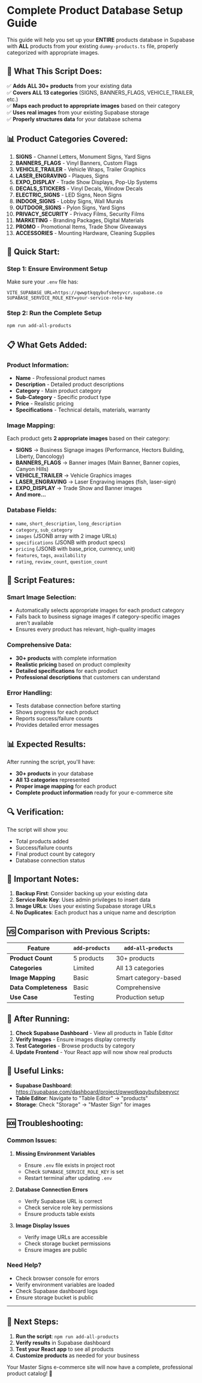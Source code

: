 # Complete Product Database Setup Guide

This guide will help you set up your **ENTIRE** products database in Supabase with **ALL** products from your existing `dummy-products.ts` file, properly categorized with appropriate images.

## 🚀 **What This Script Does:**

✅ **Adds ALL 30+ products** from your existing data  
✅ **Covers ALL 13 categories** (SIGNS, BANNERS_FLAGS, VEHICLE_TRAILER, etc.)  
✅ **Maps each product to appropriate images** based on their category  
✅ **Uses real images** from your existing Supabase storage  
✅ **Properly structures data** for your database schema  

## 📊 **Product Categories Covered:**

1. **SIGNS** - Channel Letters, Monument Signs, Yard Signs
2. **BANNERS_FLAGS** - Vinyl Banners, Custom Flags  
3. **VEHICLE_TRAILER** - Vehicle Wraps, Trailer Graphics
4. **LASER_ENGRAVING** - Plaques, Signs
5. **EXPO_DISPLAY** - Trade Show Displays, Pop-Up Systems
6. **DECALS_STICKERS** - Vinyl Decals, Window Decals
7. **ELECTRIC_SIGNS** - LED Signs, Neon Signs
8. **INDOOR_SIGNS** - Lobby Signs, Wall Murals
9. **OUTDOOR_SIGNS** - Pylon Signs, Yard Signs
10. **PRIVACY_SECURITY** - Privacy Films, Security Films
11. **MARKETING** - Branding Packages, Digital Materials
12. **PROMO** - Promotional Items, Trade Show Giveaways
13. **ACCESSORIES** - Mounting Hardware, Cleaning Supplies

## 🔧 **Quick Start:**

### **Step 1: Ensure Environment Setup**
Make sure your `.env` file has:
```env
VITE_SUPABASE_URL=https://qwwptkqqybufsbeeyvcr.supabase.co
SUPABASE_SERVICE_ROLE_KEY=your-service-role-key
```

### **Step 2: Run the Complete Setup**
```bash
npm run add-all-products
```

## 📋 **What Gets Added:**

### **Product Information:**
- **Name** - Professional product names
- **Description** - Detailed product descriptions
- **Category** - Main product category
- **Sub-Category** - Specific product type
- **Price** - Realistic pricing
- **Specifications** - Technical details, materials, warranty

### **Image Mapping:**
Each product gets **2 appropriate images** based on their category:

- **SIGNS** → Business Signage images (Performance, Hectors Building, Liberty, Dancology)
- **BANNERS_FLAGS** → Banner images (Main Banner, Banner copies, Canyon Hills)
- **VEHICLE_TRAILER** → Vehicle Graphics images
- **LASER_ENGRAVING** → Laser Engraving images (fish, laser-sign)
- **EXPO_DISPLAY** → Trade Show and Banner images
- **And more...**

### **Database Fields:**
- `name`, `short_description`, `long_description`
- `category`, `sub_category`
- `images` (JSONB array with 2 image URLs)
- `specifications` (JSONB with product specs)
- `pricing` (JSONB with base_price, currency, unit)
- `features`, `tags`, `availability`
- `rating`, `review_count`, `question_count`

## 🎯 **Script Features:**

### **Smart Image Selection:**
- Automatically selects appropriate images for each product category
- Falls back to business signage images if category-specific images aren't available
- Ensures every product has relevant, high-quality images

### **Comprehensive Data:**
- **30+ products** with complete information
- **Realistic pricing** based on product complexity
- **Detailed specifications** for each product
- **Professional descriptions** that customers can understand

### **Error Handling:**
- Tests database connection before starting
- Shows progress for each product
- Reports success/failure counts
- Provides detailed error messages

## 📊 **Expected Results:**

After running the script, you'll have:
- **30+ products** in your database
- **All 13 categories** represented
- **Proper image mapping** for each product
- **Complete product information** ready for your e-commerce site

## 🔍 **Verification:**

The script will show you:
- Total products added
- Success/failure counts
- Final product count by category
- Database connection status

## 🚨 **Important Notes:**

1. **Backup First**: Consider backing up your existing data
2. **Service Role Key**: Uses admin privileges to insert data
3. **Image URLs**: Uses your existing Supabase storage URLs
4. **No Duplicates**: Each product has a unique name and description

## 🆚 **Comparison with Previous Scripts:**

| Feature | `add-products` | `add-all-products` |
|---------|----------------|-------------------|
| **Product Count** | 5 products | 30+ products |
| **Categories** | Limited | All 13 categories |
| **Image Mapping** | Basic | Smart category-based |
| **Data Completeness** | Basic | Comprehensive |
| **Use Case** | Testing | Production setup |

## 🎉 **After Running:**

1. **Check Supabase Dashboard** - View all products in Table Editor
2. **Verify Images** - Ensure images display correctly
3. **Test Categories** - Browse products by category
4. **Update Frontend** - Your React app will now show real products

## 🔗 **Useful Links:**

- **Supabase Dashboard**: https://supabase.com/dashboard/project/qwwptkqqybufsbeeyvcr
- **Table Editor**: Navigate to "Table Editor" → "products"
- **Storage**: Check "Storage" → "Master Sign" for images

## 🆘 **Troubleshooting:**

### **Common Issues:**

1. **Missing Environment Variables**
   - Ensure `.env` file exists in project root
   - Check `SUPABASE_SERVICE_ROLE_KEY` is set
   - Restart terminal after updating `.env`

2. **Database Connection Errors**
   - Verify Supabase URL is correct
   - Check service role key permissions
   - Ensure products table exists

3. **Image Display Issues**
   - Verify image URLs are accessible
   - Check storage bucket permissions
   - Ensure images are public

### **Need Help?**
- Check browser console for errors
- Verify environment variables are loaded
- Check Supabase dashboard logs
- Ensure storage bucket is public

---

## 🎯 **Next Steps:**

1. **Run the script**: `npm run add-all-products`
2. **Verify results** in Supabase dashboard
3. **Test your React app** to see all products
4. **Customize products** as needed for your business

Your Master Signs e-commerce site will now have a complete, professional product catalog! 🚀

